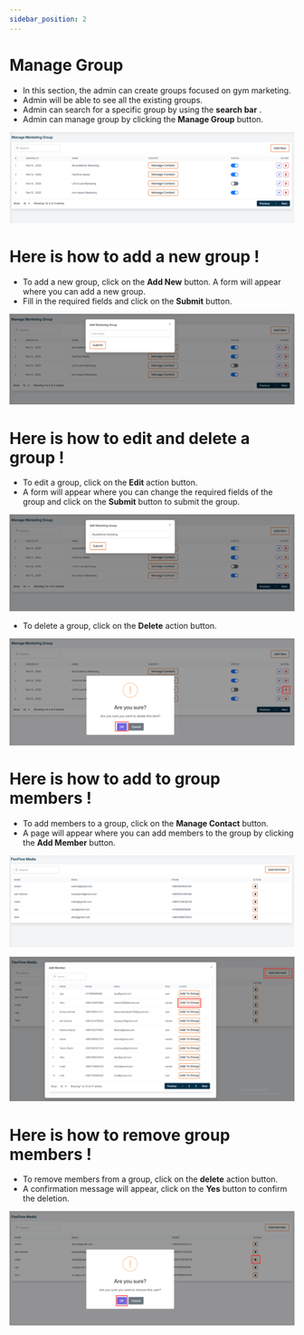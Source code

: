 ```yaml
---
sidebar_position: 2
---
```



# Manage Group

- In this section, the admin can create groups focused on gym marketing.
- Admin will be able to see all the existing groups.
- Admin can search for a specific group by using the **search bar** .
- Admin can manage group by clicking the **Manage Group** button.

![Group](./img/1.png)

# Here is how to add a new group !
- To add a new group, click on the **Add New** button. A form will appear where you can add a new group.
- Fill in the required fields and click on the **Submit** button.

![Group](./img/2.png)

# Here is how to edit and delete a group !
- To edit a group, click on the **Edit** action button.
- A form will appear where you can change the required fields of the group and click on the **Submit** button to submit the group.

![Group](./img/3.png)

- To delete a group, click on the **Delete** action button.

![Group](./img/4.png)

# Here is how to add to group members !
- To add members to a group, click on the **Manage Contact** button.
- A page will appear where you can add members to the group by clicking the **Add Member** button.

![Group](./img/5.png)

![Group](./img/6.png)

# Here is how to remove group members !
- To remove members from a group, click on the **delete** action button.
- A confirmation message will appear, click on the **Yes** button to confirm the deletion.

![Group](./img/7.png)